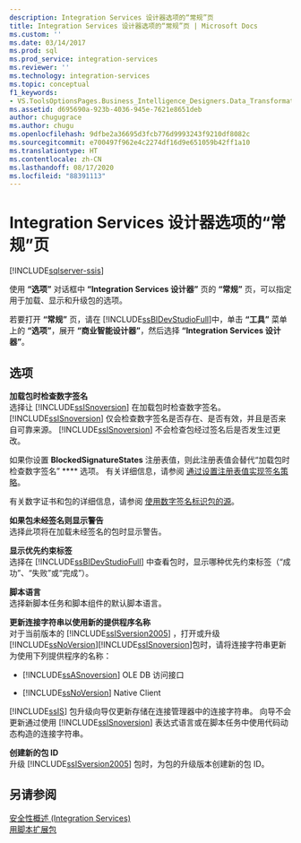 ```yaml
---
description: Integration Services 设计器选项的“常规”页
title: Integration Services 设计器选项的“常规”页 | Microsoft Docs
ms.custom: ''
ms.date: 03/14/2017
ms.prod: sql
ms.prod_service: integration-services
ms.reviewer: ''
ms.technology: integration-services
ms.topic: conceptual
f1_keywords:
- VS.ToolsOptionsPages.Business_Intelligence_Designers.Data_Transformation_Designers.General
ms.assetid: d695690a-923b-4036-945e-7621e8651deb
author: chugugrace
ms.author: chugu
ms.openlocfilehash: 9dfbe2a36695d3fcb776d9993243f9210df8082c
ms.sourcegitcommit: e700497f962e4c2274df16d9e651059b42ff1a10
ms.translationtype: HT
ms.contentlocale: zh-CN
ms.lasthandoff: 08/17/2020
ms.locfileid: "88391113"
---
```

# <a name="general-page-of-integration-services-designers-options"></a>Integration Services 设计器选项的“常规”页

[!INCLUDE[sqlserver-ssis](../includes/applies-to-version/sqlserver-ssis.md)]


  使用 **“选项”** 对话框中 **“Integration Services 设计器”** 页的 **“常规”** 页，可以指定用于加载、显示和升级包的选项。  
  
 若要打开 **“常规”** 页，请在 [!INCLUDE[ssBIDevStudioFull](../includes/ssbidevstudiofull-md.md)]中，单击 **“工具”** 菜单上的 **“选项”**，展开 **“商业智能设计器”**，然后选择 **“Integration Services 设计器”**。  
  
## <a name="options"></a>选项  
 **加载包时检查数字签名**  
 选择让 [!INCLUDE[ssISnoversion](../includes/ssisnoversion-md.md)] 在加载包时检查数字签名。 [!INCLUDE[ssISnoversion](../includes/ssisnoversion-md.md)] 仅会检查数字签名是否存在、是否有效，并且是否来自可靠来源。 [!INCLUDE[ssISnoversion](../includes/ssisnoversion-md.md)] 不会检查包经过签名后是否发生过更改。  
  
 如果你设置 **BlockedSignatureStates** 注册表值，则此注册表值会替代“加载包时检查数字签名” **** 选项。 有关详细信息，请参阅 [通过设置注册表值实现签名策略](../integration-services/packages/implement-a-signing-policy-by-setting-a-registry-value.md)。  
  
 有关数字证书和包的详细信息，请参阅 [使用数字签名标识包的源](../integration-services/security/identify-the-source-of-packages-with-digital-signatures.md)。  
  
 **如果包未经签名则显示警告**  
 选择此项将在加载未经签名的包时显示警告。  
  
 **显示优先约束标签**  
 选择在 [!INCLUDE[ssBIDevStudioFull](../includes/ssbidevstudiofull-md.md)] 中查看包时，显示哪种优先约束标签（“成功”、“失败”或“完成”）。  
  
 **脚本语言**  
 选择新脚本任务和脚本组件的默认脚本语言。  
  
 **更新连接字符串以使用新的提供程序名称**  
 对于当前版本的 [!INCLUDE[ssISversion2005](../includes/ssisversion2005-md.md)] ，打开或升级 [!INCLUDE[ssNoVersion](../includes/ssnoversion-md.md)][!INCLUDE[ssISnoversion](../includes/ssisnoversion-md.md)]包时，请将连接字符串更新为使用下列提供程序的名称：  
  
-   [!INCLUDE[ssASnoversion](../includes/ssasnoversion-md.md)] OLE DB 访问接口  
  
-   [!INCLUDE[ssNoVersion](../includes/ssnoversion-md.md)] Native Client  
  
 [!INCLUDE[ssIS](../includes/ssis-md.md)] 包升级向导仅更新存储在连接管理器中的连接字符串。 向导不会更新通过使用 [!INCLUDE[ssISnoversion](../includes/ssisnoversion-md.md)] 表达式语言或在脚本任务中使用代码动态构造的连接字符串。  
  
 **创建新的包 ID**  
 升级 [!INCLUDE[ssISversion2005](../includes/ssisversion2005-md.md)] 包时，为包的升级版本创建新的包 ID。  
  
## <a name="see-also"></a>另请参阅  
 [安全性概述 (Integration Services)](../integration-services/security/security-overview-integration-services.md)   
 [用脚本扩展包](../integration-services/extending-packages-scripting/extending-packages-with-scripting.md)  
  
  
